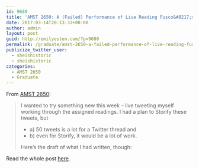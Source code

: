 ```yaml
---
id: 9680
title: 'AMST 2650: A (Failed) Performance of Live Reading Fusco&#8217;s “The Other History of Intercultural Performance”'
date: 2017-03-14T20:13:33+00:00
author: admin
layout: post
guid: http://emilyesten.com/?p=9680
permalink: /graduate/amst-2650-a-failed-performance-of-live-reading-fuscos-the-other-history-of-intercultural-performance/
publicize_twitter_user:
  - sheishistoric
  - sheishistoric
categories:
  - AMST 2650
  - Graduate
---
```

From [AMST 2650](http://blogs.brown.edu/amst-2650-s01-spring-2017/):

> I wanted to try something new this week – live tweeting myself working through the assigned readings. I had a plan to Storify these tweets, but
> 
>   * a) 50 tweets is a lot for a Twitter thread and
>   * b) even for Storify, it would be a lot of work.
> 
> Here’s the draft of what I had written, though:

Read the whole post [here](http://blogs.brown.edu/amst-2650-s01-spring-2017/2017/03/14/a-failed-performance-of-live-reading-fuscos-the-other-history-of-intercultural-performance/).